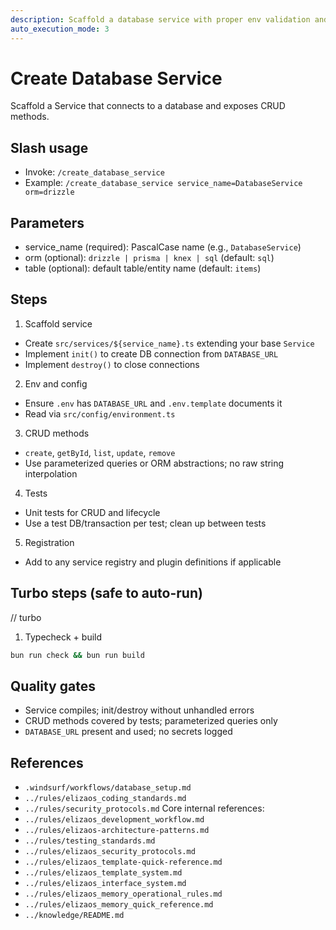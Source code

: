 ```yaml
---
description: Scaffold a database service with proper env validation and tests
auto_execution_mode: 3
---
```


# Create Database Service

Scaffold a Service that connects to a database and exposes CRUD methods.

## Slash usage

- Invoke: `/create_database_service`
- Example: `/create_database_service service_name=DatabaseService orm=drizzle`

## Parameters

- service_name (required): PascalCase name (e.g., `DatabaseService`)
- orm (optional): `drizzle | prisma | knex | sql` (default: `sql`)
- table (optional): default table/entity name (default: `items`)

## Steps

1. Scaffold service

- Create `src/services/${service_name}.ts` extending your base `Service`
- Implement `init()` to create DB connection from `DATABASE_URL`
- Implement `destroy()` to close connections

2. Env and config

- Ensure `.env` has `DATABASE_URL` and `.env.template` documents it
- Read via `src/config/environment.ts`

3. CRUD methods

- `create`, `getById`, `list`, `update`, `remove`
- Use parameterized queries or ORM abstractions; no raw string interpolation

4. Tests

- Unit tests for CRUD and lifecycle
- Use a test DB/transaction per test; clean up between tests

5. Registration

- Add to any service registry and plugin definitions if applicable

## Turbo steps (safe to auto-run)

// turbo

1. Typecheck + build

```bash
bun run check && bun run build
```

## Quality gates

- Service compiles; init/destroy without unhandled errors
- CRUD methods covered by tests; parameterized queries only
- `DATABASE_URL` present and used; no secrets logged

## References

- `.windsurf/workflows/database_setup.md`
- `../rules/elizaos_coding_standards.md`
- `../rules/security_protocols.md`
  Core internal references:
- `../rules/elizaos_development_workflow.md`
- `../rules/elizaos-architecture-patterns.md`
- `../rules/testing_standards.md`
- `../rules/elizaos_security_protocols.md`
- `../rules/elizaos_template-quick-reference.md`
- `../rules/elizaos_template_system.md`
- `../rules/elizaos_interface_system.md`
- `../rules/elizaos_memory_operational_rules.md`
- `../rules/elizaos_memory_quick_reference.md`
- `../knowledge/README.md`
